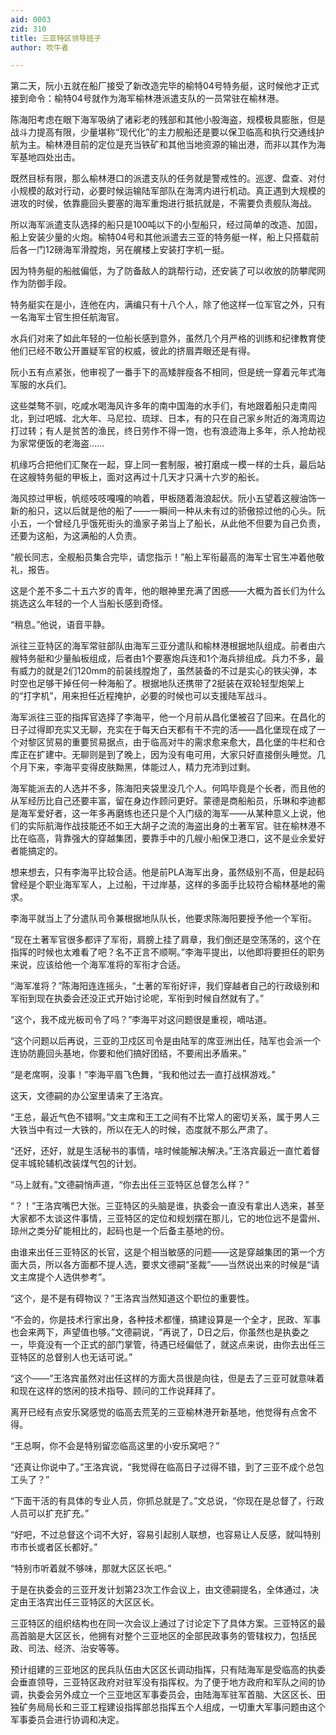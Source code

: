 ```yaml
---
aid: 0003
zid: 310
title: 三亚特区领导班子
author: 吹牛者

---
```




  第二天，阮小五就在船厂接受了新改造完毕的榆特04号特务艇，这时候他才正式接到命令：榆特04号就作为海军榆林港派遣支队的一员常驻在榆林港。

  陈海阳考虑在眼下海军吸纳了诸彩老的残部和其他小股海盗，规模极具膨胀，但是战斗力提高有限，少量堪称“现代化”的主力舰船还是要以保卫临高和执行交通线护航为主。榆林港目前的定位是充当铁矿和其他当地资源的输出港，而非以其作为海军基地四处出击。

  既然目标有限，那么榆林港口的派遣支队的任务就是警戒性的。巡逻、盘查、对付小规模的敌对行动，必要时候运输陆军部队在海湾内进行机动。真正遇到大规模的进攻的时侯，依靠鹿回头要塞的海军重炮进行抵抗就是，不需要负责舰队海战。

  所以海军派遣支队选择的船只是100吨以下的小型船只，经过简单的改造、加固，船上安装少量的火炮。榆特04号和其他派遣去三亚的特务艇一样，船上只搭载前后各一门12磅海军滑膛炮，另在艉楼上安装打字机一挺。

  因为特务艇的船舷偏低，为了防备敌人的跳帮行动，还安装了可以收放的防攀爬网作为防御手段。

  特务艇实在是小，连他在内，满编只有十八个人，除了他这样一位军官之外，只有一名海军士官生担任航海官。

  水兵们对来了如此年轻的一位船长感到意外，虽然几个月严格的训练和纪律教育使他们已经不敢公开置疑军官的权威，彼此的挤眉弄眼还是有得。

  阮小五有点紧张，他审视了一番手下的高矮胖瘦各不相同，但是统一穿着元年式海军服的水兵们。

  这些桀骜不驯，吃咸水喝海风许多年的南中国海的水手们，有地跟着船只走南闯北，到过吧城、北大年、马尼拉、琉球、日本，有的只在自己家乡附近的海湾周边打过转；有人是贫苦的渔民，终日劳作不得一饱，也有浪迹海上多年，杀人抢劫视为家常便饭的老海盗……

  机缘巧合把他们汇聚在一起，穿上同一套制服，被打磨成一模一样的士兵，最后站在这艘特务艇的甲板上，面对这再过十几天才只满十六岁的船长。

  海风掠过甲板，帆缆吱吱嘎嘎的响着，甲板随着海浪起伏。阮小五望着这艘油饰一新的船只，这以后就是他的船了——一瞬间一种从未有过的骄傲掠过他的心头。阮小五，一个曾经几乎饿死街头的渔家子弟当上了船长，从此他不但要为自己负责，还要为这船，为这满船的人负责。

  “舰长同志，全舰船员集合完毕，请您指示！”船上军衔最高的海军士官生冲着他敬礼，报告。

  这是个差不多二十五六岁的青年，他的眼神里充满了困惑——大概为首长们为什么挑选这么年轻的一个人当船长感到奇怪。

  “稍息。”他说，语音平静。

  派往三亚特区的海军常驻部队由海军三亚分遣队和榆林港根据地队组成。前者由六艘特务艇和少量舢板组成，后者由1个要塞炮兵连和1个海兵排组成。兵力不多，最有威力的就是2们120mm的前装线膛炮了，虽然装备的不过是实心的铁尖弹，本时空也足够干掉任何一种海船了。根据地队还携带了2挺装在双轮轻型炮架上的“打字机”，用来担任近程掩护，必要的时候也可以支援陆军战斗。

  海军派往三亚的指挥官选择了李海平，他一个月前从昌化堡被召了回来。在昌化的日子过得即充实又无聊，充实在于每天白天都有干不完的活——昌化堡现在成了一个对黎区贸易的重要贸易据点，由于临高对牛的需求愈来愈大，昌化堡的牛栏和仓库正在扩建中。无聊则是到了晚上，因为没有电可用，大家只好直接倒头睡觉。几个月下来，李海平变得皮肤黝黑，体能过人，精力充沛到过剩。

  海军能派去的人选并不多，陈海阳夹袋里没几个人。何鸣毕竟是个长者，而且他的从军经历比自己还要丰富，留在身边作顾问更好。蒙德是商船船员，乐琳和李迪都是海军爱好者，这一年多再磨练也还只是个入门级的海军——从某种意义上说，他们的实际航海作战技能还不如王大胡子之流的海盗出身的土著军官。驻在榆林港不比在临高，背靠强大的穿越集团，要靠手中的几艘小船保卫港口，这不是业余爱好者能搞定的。

  想来想去，只有李海平比较合适。他是前PLA海军出身，虽然级别不高，但是起码曾经是个职业海军军人，上过船，干过岸基，这样的多面手比较符合榆林基地的需求。

  李海平就当上了分遣队司令兼根据地队队长，他要求陈海阳要授予他一个军衔。

  “现在土著军官很多都评了军衔，肩膀上挂了肩章，我们倒还是空荡荡的，这个在指挥的时候也太难看了吧？名不正言不顺啊。”李海平提出，以他即将要担任的职务来说，应该给他一个海军准将的军衔才合适。

  “海军准将？”陈海阳连连摇头，“土著的军衔好评，我们穿越者自己的行政级别和军衔到现在执委会还没正式开始讨论呢，军衔到时候自然就有了。”

  “这个，我不成光板司令了吗？”李海平对这问题很是重视，嘀咕道。

  “这个问题以后再说，三亚的卫戍区司令是由陆军的席亚洲出任，陆军也会派一个连协防鹿回头基地，你要和他们搞好团结，不要闹出矛盾来。”

  “是老席啊，没事！”李海平眉飞色舞，“我和他过去一直打战棋游戏。”

  这天，文德嗣的办公室里请来了王洛宾。

  “王总，最近气色不错啊。”文主席和王工之间有不比常人的密切关系，属于男人三大铁当中有过一大铁的，所以在无人的时候，态度就不那么严肃了。

  “还好，还好，就是生活秘书的事情，啥时候能解决解决。”王洛宾最近一直忙着督促丰城轮辅机改装煤气包的计划。

  “马上就有。”文德嗣悄声道，“你去出任三亚特区总督怎么样？”

  “？！”王洛宾嘴巴大张。三亚特区的头脑是谁，执委会一直没有拿出人选来，甚至大家都不太谈这件事情，三亚特区的定位和规划摆在那儿，它的地位远不是雷州、琼州之类分矿能相比的，起码也是一个后备主基地的份。

  由谁来出任三亚特区的长官，这是个相当敏感的问题——这是穿越集团的第一个方面大员，所以各方面都不提人选，要求文德嗣“圣裁”——当然说出来的时候是“请文主席提个人选供参考”。

  “这个，是不是有碍物议？”王洛宾当然知道这个职位的重要性。

  “不会的，你是技术行家出身，各种技术都懂，搞建设算是一个全才，民政、军事也会来两下，声望值也够。”文德嗣说，“再说了，D日之后，你虽然也是执委之一，毕竟没有一个正式的部门掌管，待遇已经偏低了，就这点来说，由你去出任三亚特区的总督别人也无话可说。”

  “这个——”王洛宾虽然对出任这样的方面大员很是向往，但是去了三亚可就意味着和现在这样的悠闲的技术指导、顾问的工作说拜拜了。

  离开已经有点安乐窝感觉的临高去荒芜的三亚榆林港开新基地，他觉得有点舍不得。

  “王总啊，你不会是特别留恋临高这里的小安乐窝吧？”

  “还真让你说中了。”王洛宾说，“我觉得在临高日子过得不错，到了三亚不成个总包工头了？”

  “下面干活的有具体的专业人员，你抓总就是了。”文总说，“你现在是总督了，行政人员可以扩充扩充。”

  “好吧，不过总督这个词不大好，容易引起别人联想，也容易让人反感，就叫特别市市长或者区长都好。”

  “特别市听着就不够味，那就大区区长吧。”

  于是在执委会的三亚开发计划第23次工作会议上，由文德嗣提名，全体通过，决定由王洛宾出任三亚特区的大区区长。

  三亚特区的组织结构也在同一次会议上通过了讨论定下了具体方案。三亚特区的最高首脑是大区区长，他拥有对整个三亚地区的全部民政事务的管辖权力，包括民政、司法、经济、治安等等。

  预计组建的三亚地区的民兵队伍由大区区长调动指挥，只有陆海军是受临高的执委会垂直领导，三亚特区政府对驻军没有指挥权。为了便于地方政府和军队之间的协调，执委会另外成立一个三亚地区军事委员会，由陆海军驻军首脑、大区区长、田独矿务局局长和三亚工程建设指挥部总指挥五个人组成，一切重大军事问题由这个军事委员会进行协调和决定。



